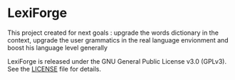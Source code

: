 # LexiForge
This project created for next goals : upgrade the words dictionary in the context, upgrade the user grammatics in the real language envionment and boost his language level generally

LexiForge is released under the GNU General Public License v3.0 (GPLv3).  
See the [LICENSE](./LICENSE) file for details.
